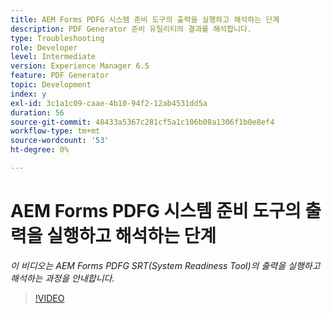 ```yaml
---
title: AEM Forms PDFG 시스템 준비 도구의 출력을 실행하고 해석하는 단계
description: PDF Generator 준비 유틸리티의 결과를 해석합니다.
type: Troubleshooting
role: Developer
level: Intermediate
version: Experience Manager 6.5
feature: PDF Generator
topic: Development
index: y
exl-id: 3c1a1c09-caae-4b10-94f2-12ab4531dd5a
duration: 56
source-git-commit: 48433a5367c281cf5a1c106b08a1306f1b0e8ef4
workflow-type: tm+mt
source-wordcount: '53'
ht-degree: 0%

---
```


# AEM Forms PDFG 시스템 준비 도구의 출력을 실행하고 해석하는 단계

*이 비디오는 AEM Forms PDFG SRT(System Readiness Tool)의 출력을 실행하고 해석하는 과정을 안내합니다.*

>[!VIDEO](https://video.tv.adobe.com/v/335543?quality=12&learn=on)
